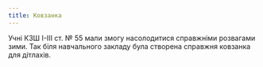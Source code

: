 ```yaml
---
title: Ковзанка
---
```


Учні КЗШ I-III ст. № 55 мали змогу насолодитися справжніми розвагами зими. Так біля навчального закладу була створена справжня ковзанка для дітлахів.

<slideshow id="72157648765181130"></slideshow>
